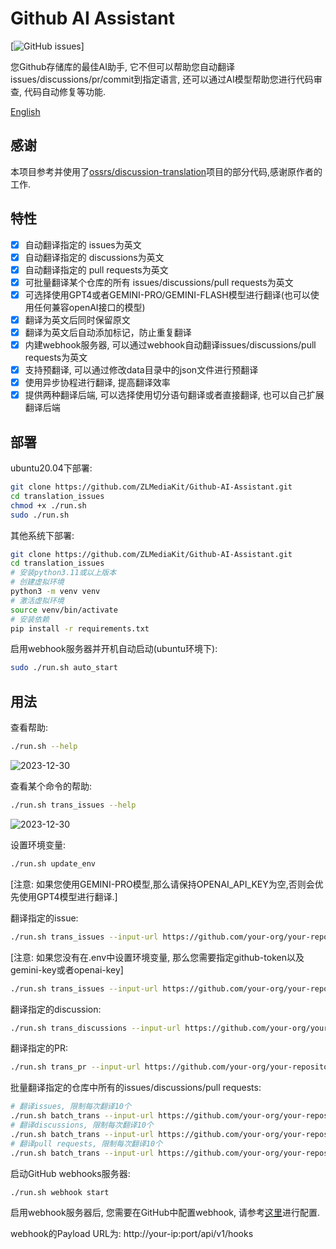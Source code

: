 # Github AI Assistant

[![GitHub issues](https://img.shields.io/github/issues/ZLMediaKit/Github-AI-Assistant)]

您Github存储库的最佳AI助手, 它不但可以帮助您自动翻译issues/discussions/pr/commit到指定语言, 
还可以通过AI模型帮助您进行代码审查, 代码自动修复等功能.

[English](README.md)

## 感谢
本项目参考并使用了[ossrs/discussion-translation](https://github.com/ossrs/issues-translation)项目的部分代码,感谢原作者的工作.

## 特性
- [x] 自动翻译指定的 issues为英文
- [x] 自动翻译指定的 discussions为英文
- [x] 自动翻译指定的 pull requests为英文
- [x] 可批量翻译某个仓库的所有 issues/discussions/pull requests为英文
- [x] 可选择使用GPT4或者GEMINI-PRO/GEMINI-FLASH模型进行翻译(也可以使用任何兼容openAI接口的模型)
- [x] 翻译为英文后同时保留原文
- [x] 翻译为英文后自动添加标记，防止重复翻译
- [x] 内建webhook服务器, 可以通过webhook自动翻译issues/discussions/pull requests为英文
- [x] 支持预翻译, 可以通过修改data目录中的json文件进行预翻译
- [x] 使用异步协程进行翻译, 提高翻译效率
- [x] 提供两种翻译后端, 可以选择使用切分语句翻译或者直接翻译, 也可以自己扩展翻译后端

## 部署

ubuntu20.04下部署:

```bash
git clone https://github.com/ZLMediaKit/Github-AI-Assistant.git
cd translation_issues
chmod +x ./run.sh
sudo ./run.sh
```

其他系统下部署:

```bash
git clone https://github.com/ZLMediaKit/Github-AI-Assistant.git
cd translation_issues
# 安装python3.11或以上版本
# 创建虚拟环境
python3 -m venv venv
# 激活虚拟环境
source venv/bin/activate
# 安装依赖
pip install -r requirements.txt
```

启用webhook服务器并开机自动启动(ubuntu环境下):

```bash
sudo ./run.sh auto_start
```

## 用法

查看帮助:
    
```bash
./run.sh --help
```
![2023-12-30](https://github.com/ZLMediaKit/Github-AI-Assistant/assets/24582085/282c5183-acb6-4173-881e-1e088b53996c)

查看某个命令的帮助:

```bash
./run.sh trans_issues --help
```
![2023-12-30](https://github.com/ZLMediaKit/Github-AI-Assistant/assets/24582085/839afbc1-fac5-491c-804a-1b5aaf289fcd)

设置环境变量:

```bash
./run.sh update_env
```
[注意: 如果您使用GEMINI-PRO模型,那么请保持OPENAI_API_KEY为空,否则会优先使用GPT4模型进行翻译.]


翻译指定的issue:

```bash
./run.sh trans_issues --input-url https://github.com/your-org/your-repository/issues/1
```

[注意: 如果您没有在.env中设置环境变量, 那么您需要指定github-token以及gemini-key或者openai-key]
```bash
./run.sh trans_issues --input-url https://github.com/your-org/your-repository/issues/1 --github-token ghp_xxx --gemini-key xxxx
```

翻译指定的discussion:

```bash
./run.sh trans_discussions --input-url https://github.com/your-org/your-repository/discussions/1

```

翻译指定的PR:

```bash
./run.sh trans_pr --input-url https://github.com/your-org/your-repository/pull/1
```

批量翻译指定的仓库中所有的issues/discussions/pull requests:

```bash
# 翻译issues, 限制每次翻译10个
./run.sh batch_trans --input-url https://github.com/your-org/your-repository --query-filter issue --query-limit 10
# 翻译discussions, 限制每次翻译10个
./run.sh batch_trans --input-url https://github.com/your-org/your-repository --query-filter discussion --query-limit 10
# 翻译pull requests, 限制每次翻译10个
./run.sh batch_trans --input-url https://github.com/your-org/your-repository --query-filter pr --query-limit 10

```

启动GitHub webhooks服务器:

```bash
./run.sh webhook start
```

启用webhook服务器后, 您需要在GitHub中配置webhook, 请参考[这里](https://docs.github.com/en/developers/webhooks-and-events/webhooks/creating-webhooks)进行配置.

webhook的Payload URL为: http://your-ip:port/api/v1/hooks

